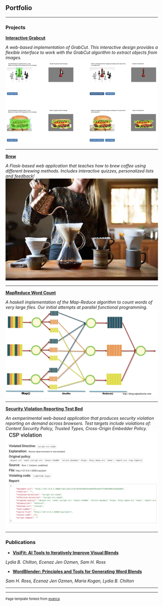 ## Portfolio

---

### Projects 

**[Interactive Grabcut](https://medium.com/@eo2419/interactive-grabcut-implementation-in-flask-python-269791b51e42)**

*A web-based implementation of GrabCut. This interactive design provides a flexible interface to work with the GrabCut algorithm to extract objects from images.*
<img src="images/grabcut_demo.png?raw=true"/>


---
**[Brew](https://github.com/eozmen410/brew)**

*A Flask-based web application that teaches how to brew coffee using different brewing methods. Includes interactive quizzes, personalized lists and feedback!*
<img src="images/brew_coffee.jpeg?raw=true"/>

---
**[MapReduce Word Count](https://github.com/eozmen410/mapreduce_wordcount)**

*A haskell implementation of the Map-Reduce algorithm to count words of very large files. Our initial attempts at parallel functional programming.*
<img src="images/mapreduce.png?raw=true"/>

---
**[Security Violation Reporting Test Bed](https://github.com/salcho/reporting-test-bed)**

*An exmperimental web-based application that produces security violation reporting on demand across browsers. Test targets include violations of: Content Security Policy, Trusted Types, Cross-Origin Embedder Policy.*
<img src="images/reportingviolation.JPG?raw=true"/>

---

### Publications

- **[VisiFit: AI Tools to Iteratively Improve Visual Blends](/pdf/VisiFit_CHI_2020_submission.pdf)**

*Lydia B. Chilton, Ecenaz Jen Ozmen, Sam H. Ross*
- **[WordBlender: Principles and Tools for Generating Word Blends](/pdf/WordBlenderSubmission.pdf)**

*Sam H. Ross, Ecenaz Jen Ozmen, Maria Kogan, Lydia B. Chilton*


---




---
<p style="font-size:11px">Page template forked from <a href="https://github.com/evanca/quick-portfolio">evanca</a></p>
<!-- Remove above link if you don't want to attibute -->
